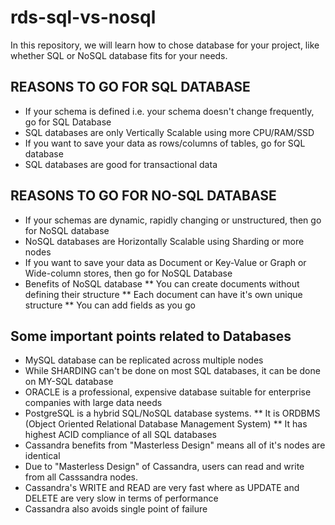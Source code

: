 # rds-sql-vs-nosql

In this repository, we will learn how to chose database for your project, like whether SQL or NoSQL database fits for your needs.

## REASONS TO GO FOR SQL DATABASE
* If your schema is defined i.e. your schema doesn't change frequently, go for SQL Database
* SQL databases are only Vertically Scalable using more CPU/RAM/SSD
* If you want to save your data as rows/columns of tables, go for SQL database
* SQL databases are good for transactional data

## REASONS TO GO FOR NO-SQL DATABASE
* If your schemas are dynamic, rapidly changing or unstructured, then go for NoSQL database
* NoSQL databases are Horizontally Scalable using Sharding or more nodes
* If you want to save your data as Document or Key-Value or Graph or Wide-column stores, then go for NoSQL Database
* Benefits of NoSQL database
  ** You can create documents without defining their structure
  ** Each document can have it's own unique structure
** You can add fields as you go


## Some important points related to Databases
* MySQL database can be replicated across multiple nodes
* While SHARDING can't be done on most SQL databases, it can be done on MY-SQL database
* ORACLE is a professional, expensive database suitable for enterprise companies with large data needs
* PostgreSQL is a hybrid SQL/NoSQL database systems.
  ** It is ORDBMS (Object Oriented Relational Database Management System)
  ** It has highest ACID compliance of all SQL databases
* Cassandra benefits from "Masterless Design" means all of it's nodes are identical
* Due to "Masterless Design" of Cassandra, users can read and write from all Casssandra nodes.
* Cassandra's WRITE and READ are very fast where as UPDATE and DELETE are very slow in terms of performance
* Cassandra also avoids single point of failure
